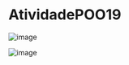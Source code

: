 # AtividadePOO19

![image](https://github.com/JoaoVictorArantes/AtividadePOO19/assets/80133673/287dff0e-f845-41d0-bd9a-242beb715eb6)

![image](https://github.com/JoaoVictorArantes/AtividadePOO19/assets/80133673/78d0e1e9-35d8-47fd-ad91-4c976899cfeb)
